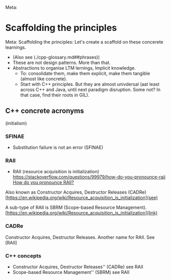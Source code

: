 Meta:
# Scaffolding the principles

Meta: Scaffolding the principles: Let's create a scaffold on these concerete learnings.

* (Also see (./cpp-glossary.md##phrases))
* These are not design patterns. More than that.
* Abstractions to organise LTM lernings, Implicit knowledge.
   * To: consolidate them, make them explicit, make them tangible (almost like concrete).
   * Start with C++ principles. But they are almost univdersal (aat least across C++ and Java, until next paradigm disruption. Some not? In that case, find their roots in GIL).

## C++ concrete acronyms
(initialism)
### SFINAE
* Substitution failure is not an error (SFINAE)
### RAII
* RAII (resource acquisition is initialization)
[https://stackoverflow.com/questions/99979/how-do-you-pronounce-raii How do you pronounce RAII?](pronounce)

Also known as Constructor Acquires, Destructor Releases (CADRe) [https://en.wikipedia.org/wiki/Resource_acquisition_is_initialization](see)

A sub-type of RAII is SBRM (Scope-based Resource Management). [https://en.wikipedia.org/wiki/Resource_acquisition_is_initialization](link)

### CADRe
Constructor Acquires, Destructor Releases. Another name for RAII. See [RAII]


### C++ concepts
* Constructor Acquires, Destructor Releases'' (CADRe) see RAII
* Scope-based Resource Management'' (SBRM) see RAII

